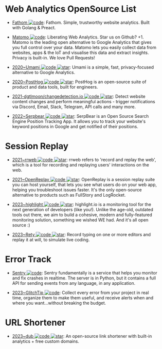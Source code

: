 # Web Analytics OpenSource List

- [Fathom ![code](https://ng-tech.icu/assets/code.svg)](https://github.com/usefathom/fathom): Fathom. Simple, trustworthy website analytics. Built with Golang & Preact.

- [Matomo ![code](https://ng-tech.icu/assets/code.svg)](https://github.com/matomo-org/matomo): Liberating Web Analytics. Star us on Github? +1. Matomo is the leading open alternative to Google Analytics that gives you full control over your data. Matomo lets you easily collect data from websites, apps & the IoT and visualise this data and extract insights. Privacy is built-in. We love Pull Requests!

- [2020~Umami ![code](https://ng-tech.icu/assets/code.svg) ![star](https://img.shields.io/github/stars/umami-software/umami)](https://github.com/umami-software/umami): Umami is a simple, fast, privacy-focused alternative to Google Analytics.

- [2020~PostHog ![code](https://ng-tech.icu/assets/code.svg) ![star](https://img.shields.io/github/stars/PostHog/posthog)](https://github.com/PostHog/posthog): PostHog is an open-source suite of product and data tools, built for engineers.

- [2021-dgtlmoon/changedetection.io ![code](https://ng-tech.icu/assets/code.svg) ![star](https://img.shields.io/github/stars/dgtlmoon/changedetection.io)](https://github.com/dgtlmoon/changedetection.io): Detect website content changes and perform meaningful actions - trigger notifications via Discord, Email, Slack, Telegram, API calls and many more.

- [2022~Serpbear ![code](https://ng-tech.icu/assets/code.svg) ![star](https://img.shields.io/github/stars/2022-towfiqi/serpbear)](https://github.com/2022-towfiqi/serpbear): SerpBear is an Open Source Search Engine Position Tracking App. It allows you to track your website's keyword positions in Google and get notified of their positions.

# Session Replay

- [2021~rrweb ![code](https://ng-tech.icu/assets/code.svg) ![star](https://img.shields.io/github/stars/rrweb-io/rrweb)](https://github.com/rrweb-io/rrweb): rrweb refers to 'record and replay the web', which is a tool for recording and replaying users' interactions on the web.

- [2021~OpenReplay ![code](https://ng-tech.icu/assets/code.svg) ![star](https://img.shields.io/github/stars/openreplay/openreplay)](https://github.com/openreplay/openreplay): OpenReplay is a session replay suite you can host yourself, that lets you see what users do on your web app, helping you troubleshoot issues faster. It's the only open-source alternative to products such as FullStory and LogRocket.

- [2023~highlight ![code](https://ng-tech.icu/assets/code.svg) ![star](https://img.shields.io/github/stars/highlight/highlight)](https://github.com/highlight/highlight): highlight.io is a monitoring tool for the next generation of developers (like you!). Unlike the age-old, outdated tools out there, we aim to build a cohesive, modern and fully-featured monitoring solution, something we wished WE had. And it's all open source :)

- [2023~Rety ![code](https://ng-tech.icu/assets/code.svg) ![star](https://img.shields.io/github/stars/leaverou/rety)](https://github.com/leaverou/rety): Record typing on one or more editors and replay it at will, to simulate live coding.

# Error Track

- [Sentry ![code](https://ng-tech.icu/assets/code.svg)](https://github.com/getsentry/sentry): Sentry fundamentally is a service that helps you monitor and fix crashes in realtime. The server is in Python, but it contains a full API for sending events from any language, in any application.

- [2023~GlitchTip ![code](https://ng-tech.icu/assets/code.svg)](https://glitchtip.com/): Collect every error from your project in real time, organize them to make them useful, and receive alerts when and where you want...without breaking the budget.

# URL Shortener

- [2023~dub ![code](https://ng-tech.icu/assets/code.svg) ![star](https://img.shields.io/github/stars/steven-tey/dub)](https://github.com/steven-tey/dub): An open-source link shortener with built-in analytics + free custom domains.
